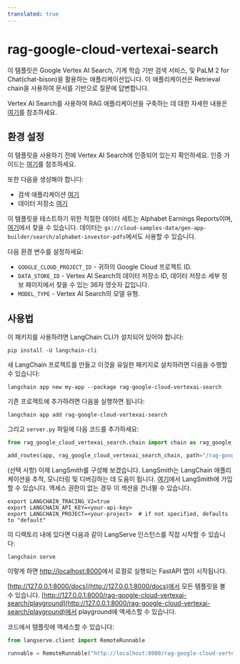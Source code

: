 ```yaml
---
translated: true
---
```


# rag-google-cloud-vertexai-search

이 템플릿은 Google Vertex AI Search, 기계 학습 기반 검색 서비스, 및 PaLM 2 for Chat(chat-bison)을 활용하는 애플리케이션입니다. 이 애플리케이션은 Retrieval chain을 사용하여 문서를 기반으로 질문에 답변합니다.

Vertex AI Search를 사용하여 RAG 애플리케이션을 구축하는 데 대한 자세한 내용은
[여기](https://cloud.google.com/generative-ai-app-builder/docs/enterprise-search-introduction)를 참조하세요.

## 환경 설정

이 템플릿을 사용하기 전에 Vertex AI Search에 인증되어 있는지 확인하세요. 인증 가이드는
[여기](https://cloud.google.com/generative-ai-app-builder/docs/authentication)를 참조하세요.

또한 다음을 생성해야 합니다:

- 검색 애플리케이션 [여기](https://cloud.google.com/generative-ai-app-builder/docs/create-engine-es)
- 데이터 저장소 [여기](https://cloud.google.com/generative-ai-app-builder/docs/create-data-store-es)

이 템플릿을 테스트하기 위한 적절한 데이터 세트는 Alphabet Earnings Reports이며, [여기](https://abc.xyz/investor/)에서 찾을 수 있습니다. 데이터는 `gs://cloud-samples-data/gen-app-builder/search/alphabet-investor-pdfs`에서도 사용할 수 있습니다.

다음 환경 변수를 설정하세요:

* `GOOGLE_CLOUD_PROJECT_ID` - 귀하의 Google Cloud 프로젝트 ID.
* `DATA_STORE_ID` - Vertex AI Search의 데이터 저장소 ID, 데이터 저장소 세부 정보 페이지에서 찾을 수 있는 36자 영숫자 값입니다.
* `MODEL_TYPE` - Vertex AI Search의 모델 유형.

## 사용법

이 패키지를 사용하려면 LangChain CLI가 설치되어 있어야 합니다:

```shell
pip install -U langchain-cli
```

새 LangChain 프로젝트를 만들고 이것을 유일한 패키지로 설치하려면 다음을 수행할 수 있습니다:

```shell
langchain app new my-app --package rag-google-cloud-vertexai-search
```

기존 프로젝트에 추가하려면 다음을 실행하면 됩니다:

```shell
langchain app add rag-google-cloud-vertexai-search
```

그리고 `server.py` 파일에 다음 코드를 추가하세요:

```python
from rag_google_cloud_vertexai_search.chain import chain as rag_google_cloud_vertexai_search_chain

add_routes(app, rag_google_cloud_vertexai_search_chain, path="/rag-google-cloud-vertexai-search")
```

(선택 사항) 이제 LangSmith를 구성해 보겠습니다.
LangSmith는 LangChain 애플리케이션을 추적, 모니터링 및 디버깅하는 데 도움이 됩니다.
[여기](https://smith.langchain.com/)에서 LangSmith에 가입할 수 있습니다.
액세스 권한이 없는 경우 이 섹션을 건너뛸 수 있습니다.

```shell
export LANGCHAIN_TRACING_V2=true
export LANGCHAIN_API_KEY=<your-api-key>
export LANGCHAIN_PROJECT=<your-project>  # if not specified, defaults to "default"
```

이 디렉토리 내에 있다면 다음과 같이 LangServe 인스턴스를 직접 시작할 수 있습니다:

```shell
langchain serve
```

이렇게 하면 [http://localhost:8000](http://localhost:8000)에서 로컬로 실행되는 FastAPI 앱이 시작됩니다.

[http://127.0.0.1:8000/docs](http://127.0.0.1:8000/docs)에서 모든 템플릿을 볼 수 있습니다.
[http://127.0.0.1:8000/rag-google-cloud-vertexai-search/playground](http://127.0.0.1:8000/rag-google-cloud-vertexai-search/playground)에서 playground에 액세스할 수 있습니다.

코드에서 템플릿에 액세스할 수 있습니다:

```python
from langserve.client import RemoteRunnable

runnable = RemoteRunnable("http://localhost:8000/rag-google-cloud-vertexai-search")
```
